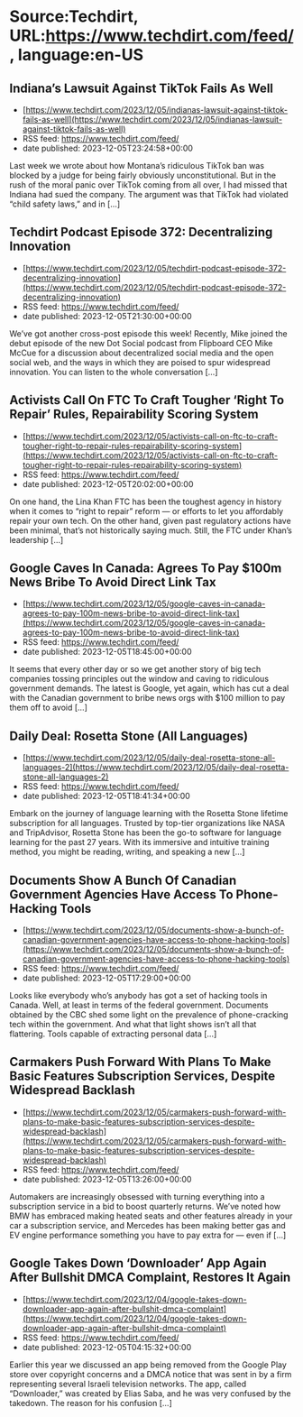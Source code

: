 # Source:Techdirt, URL:https://www.techdirt.com/feed/, language:en-US

## Indiana’s Lawsuit Against TikTok Fails As Well
 - [https://www.techdirt.com/2023/12/05/indianas-lawsuit-against-tiktok-fails-as-well](https://www.techdirt.com/2023/12/05/indianas-lawsuit-against-tiktok-fails-as-well)
 - RSS feed: https://www.techdirt.com/feed/
 - date published: 2023-12-05T23:24:58+00:00

Last week we wrote about how Montana’s ridiculous TikTok ban was blocked by a judge for being fairly obviously unconstitutional. But in the rush of the moral panic over TikTok coming from all over, I had missed that Indiana had sued the company. The argument was that TikTok had violated “child safety laws,” and in [&#8230;]

## Techdirt Podcast Episode 372: Decentralizing Innovation
 - [https://www.techdirt.com/2023/12/05/techdirt-podcast-episode-372-decentralizing-innovation](https://www.techdirt.com/2023/12/05/techdirt-podcast-episode-372-decentralizing-innovation)
 - RSS feed: https://www.techdirt.com/feed/
 - date published: 2023-12-05T21:30:00+00:00

We&#8217;ve got another cross-post episode this week! Recently, Mike joined the debut episode of the new Dot Social podcast from Flipboard CEO Mike McCue for a discussion about decentralized social media and the open social web, and the ways in which they are poised to spur widespread innovation. You can listen to the whole conversation [&#8230;]

## Activists Call On FTC To Craft Tougher ‘Right To Repair’ Rules, Repairability Scoring System
 - [https://www.techdirt.com/2023/12/05/activists-call-on-ftc-to-craft-tougher-right-to-repair-rules-repairability-scoring-system](https://www.techdirt.com/2023/12/05/activists-call-on-ftc-to-craft-tougher-right-to-repair-rules-repairability-scoring-system)
 - RSS feed: https://www.techdirt.com/feed/
 - date published: 2023-12-05T20:02:00+00:00

On one hand, the Lina Khan FTC has been the toughest agency in history when it comes to &#8220;right to repair&#8221; reform &#8212; or efforts to let you affordably repair your own tech. On the other hand, given past regulatory actions have been minimal, that&#8217;s not historically saying much. Still, the FTC under Khan&#8217;s leadership [&#8230;]

## Google Caves In Canada: Agrees To Pay $100m News Bribe To Avoid Direct Link Tax
 - [https://www.techdirt.com/2023/12/05/google-caves-in-canada-agrees-to-pay-100m-news-bribe-to-avoid-direct-link-tax](https://www.techdirt.com/2023/12/05/google-caves-in-canada-agrees-to-pay-100m-news-bribe-to-avoid-direct-link-tax)
 - RSS feed: https://www.techdirt.com/feed/
 - date published: 2023-12-05T18:45:00+00:00

It seems that every other day or so we get another story of big tech companies tossing principles out the window and caving to ridiculous government demands. The latest is Google, yet again, which has cut a deal with the Canadian government to bribe news orgs with $100 million to pay them off to avoid [&#8230;]

## Daily Deal: Rosetta Stone (All Languages)
 - [https://www.techdirt.com/2023/12/05/daily-deal-rosetta-stone-all-languages-2](https://www.techdirt.com/2023/12/05/daily-deal-rosetta-stone-all-languages-2)
 - RSS feed: https://www.techdirt.com/feed/
 - date published: 2023-12-05T18:41:34+00:00

Embark on the journey of language learning with the Rosetta Stone lifetime subscription for all languages. Trusted by top-tier organizations like NASA and TripAdvisor, Rosetta Stone has been the go-to software for language learning for the past 27 years. With its immersive and intuitive training method, you might be reading, writing, and speaking a new [&#8230;]

## Documents Show A Bunch Of Canadian Government Agencies Have Access To Phone-Hacking Tools
 - [https://www.techdirt.com/2023/12/05/documents-show-a-bunch-of-canadian-government-agencies-have-access-to-phone-hacking-tools](https://www.techdirt.com/2023/12/05/documents-show-a-bunch-of-canadian-government-agencies-have-access-to-phone-hacking-tools)
 - RSS feed: https://www.techdirt.com/feed/
 - date published: 2023-12-05T17:29:00+00:00

Looks like everybody who&#8217;s anybody has got a set of hacking tools in Canada. Well, at least in terms of the federal government. Documents obtained by the CBC shed some light on the prevalence of phone-cracking tech within the government. And what that light shows isn&#8217;t all that flattering. Tools capable of extracting personal data [&#8230;]

## Carmakers Push Forward With Plans To Make Basic Features Subscription Services, Despite Widespread Backlash
 - [https://www.techdirt.com/2023/12/05/carmakers-push-forward-with-plans-to-make-basic-features-subscription-services-despite-widespread-backlash](https://www.techdirt.com/2023/12/05/carmakers-push-forward-with-plans-to-make-basic-features-subscription-services-despite-widespread-backlash)
 - RSS feed: https://www.techdirt.com/feed/
 - date published: 2023-12-05T13:26:00+00:00

Automakers are increasingly obsessed with turning everything into a subscription service in a bid to boost quarterly returns. We’ve noted how BMW has embraced&#160;making heated seats and other features already in your car a subscription service, and Mercedes has been making&#160;better gas and EV engine performance&#160;something you have to pay extra for — even if [&#8230;]

## Google Takes Down ‘Downloader’ App Again After Bullshit DMCA Complaint, Restores It Again
 - [https://www.techdirt.com/2023/12/04/google-takes-down-downloader-app-again-after-bullshit-dmca-complaint](https://www.techdirt.com/2023/12/04/google-takes-down-downloader-app-again-after-bullshit-dmca-complaint)
 - RSS feed: https://www.techdirt.com/feed/
 - date published: 2023-12-05T04:15:32+00:00

Earlier this year we discussed an app being removed from the Google Play store over copyright concerns and a DMCA notice that was sent in by a firm representing several Israeli television networks. The app, called &#8220;Downloader,&#8221; was created by Elias Saba, and he was very confused by the takedown. The reason for his confusion [&#8230;]

